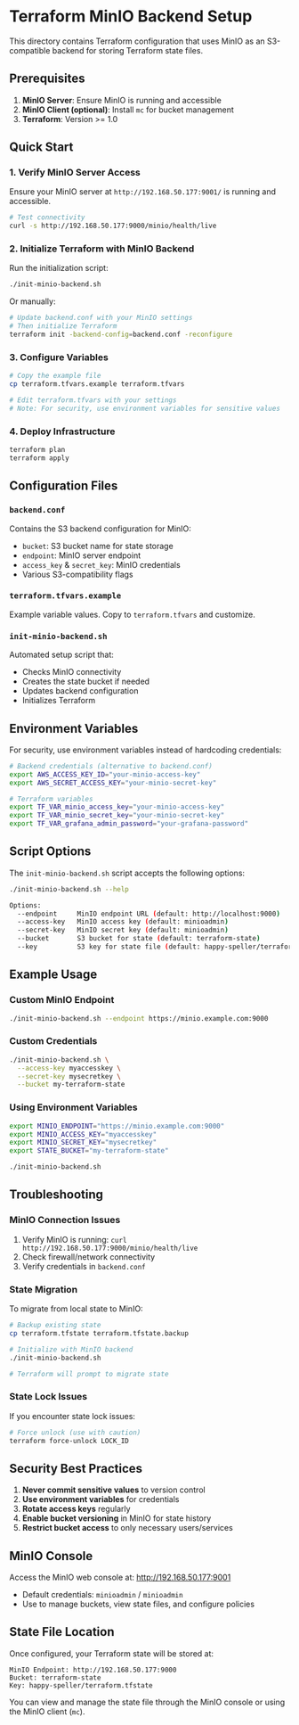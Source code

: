 # Terraform MinIO Backend Setup

This directory contains Terraform configuration that uses MinIO as an S3-compatible backend for storing Terraform state files.

## Prerequisites

1. **MinIO Server**: Ensure MinIO is running and accessible
2. **MinIO Client (optional)**: Install `mc` for bucket management
3. **Terraform**: Version >= 1.0

## Quick Start

### 1. Verify MinIO Server Access

Ensure your MinIO server at `http://192.168.50.177:9001/` is running and accessible.

```bash
# Test connectivity
curl -s http://192.168.50.177:9000/minio/health/live
```

### 2. Initialize Terraform with MinIO Backend

Run the initialization script:

```bash
./init-minio-backend.sh
```

Or manually:

```bash
# Update backend.conf with your MinIO settings
# Then initialize Terraform
terraform init -backend-config=backend.conf -reconfigure
```

### 3. Configure Variables

```bash
# Copy the example file
cp terraform.tfvars.example terraform.tfvars

# Edit terraform.tfvars with your settings
# Note: For security, use environment variables for sensitive values
```

### 4. Deploy Infrastructure

```bash
terraform plan
terraform apply
```

## Configuration Files

### `backend.conf`
Contains the S3 backend configuration for MinIO:
- `bucket`: S3 bucket name for state storage
- `endpoint`: MinIO server endpoint
- `access_key` & `secret_key`: MinIO credentials
- Various S3-compatibility flags

### `terraform.tfvars.example`
Example variable values. Copy to `terraform.tfvars` and customize.

### `init-minio-backend.sh`
Automated setup script that:
- Checks MinIO connectivity
- Creates the state bucket if needed
- Updates backend configuration
- Initializes Terraform

## Environment Variables

For security, use environment variables instead of hardcoding credentials:

```bash
# Backend credentials (alternative to backend.conf)
export AWS_ACCESS_KEY_ID="your-minio-access-key"
export AWS_SECRET_ACCESS_KEY="your-minio-secret-key"

# Terraform variables
export TF_VAR_minio_access_key="your-minio-access-key"
export TF_VAR_minio_secret_key="your-minio-secret-key"
export TF_VAR_grafana_admin_password="your-grafana-password"
```

## Script Options

The `init-minio-backend.sh` script accepts the following options:

```bash
./init-minio-backend.sh --help

Options:
  --endpoint     MinIO endpoint URL (default: http://localhost:9000)
  --access-key   MinIO access key (default: minioadmin)
  --secret-key   MinIO secret key (default: minioadmin)
  --bucket       S3 bucket for state (default: terraform-state)
  --key          S3 key for state file (default: happy-speller/terraform.tfstate)
```

## Example Usage

### Custom MinIO Endpoint

```bash
./init-minio-backend.sh --endpoint https://minio.example.com:9000
```

### Custom Credentials

```bash
./init-minio-backend.sh \
  --access-key myaccesskey \
  --secret-key mysecretkey \
  --bucket my-terraform-state
```

### Using Environment Variables

```bash
export MINIO_ENDPOINT="https://minio.example.com:9000"
export MINIO_ACCESS_KEY="myaccesskey"
export MINIO_SECRET_KEY="mysecretkey"
export STATE_BUCKET="my-terraform-state"

./init-minio-backend.sh
```

## Troubleshooting

### MinIO Connection Issues

1. Verify MinIO is running: `curl http://192.168.50.177:9000/minio/health/live`
2. Check firewall/network connectivity
3. Verify credentials in `backend.conf`

### State Migration

To migrate from local state to MinIO:

```bash
# Backup existing state
cp terraform.tfstate terraform.tfstate.backup

# Initialize with MinIO backend
./init-minio-backend.sh

# Terraform will prompt to migrate state
```

### State Lock Issues

If you encounter state lock issues:

```bash
# Force unlock (use with caution)
terraform force-unlock LOCK_ID
```

## Security Best Practices

1. **Never commit sensitive values** to version control
2. **Use environment variables** for credentials
3. **Rotate access keys** regularly
4. **Enable bucket versioning** in MinIO for state history
5. **Restrict bucket access** to only necessary users/services

## MinIO Console

Access the MinIO web console at: http://192.168.50.177:9001
- Default credentials: `minioadmin` / `minioadmin`
- Use to manage buckets, view state files, and configure policies

## State File Location

Once configured, your Terraform state will be stored at:
```
MinIO Endpoint: http://192.168.50.177:9000
Bucket: terraform-state
Key: happy-speller/terraform.tfstate
```

You can view and manage the state file through the MinIO console or using the MinIO client (`mc`).